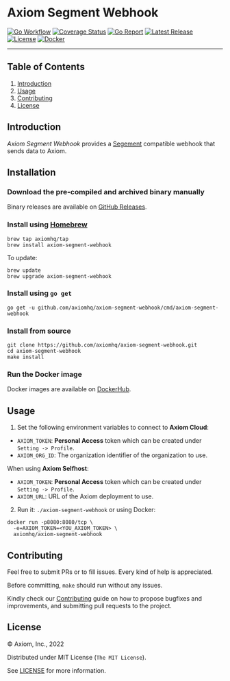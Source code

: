 # Axiom Segment Webhook

[![Go Workflow][go_workflow_badge]][go_workflow]
[![Coverage Status][coverage_badge]][coverage]
[![Go Report][report_badge]][report]
[![Latest Release][release_badge]][release]
[![License][license_badge]][license]
[![Docker][docker_badge]][docker]

---

## Table of Contents

1. [Introduction](#introduction)
1. [Usage](#usage)
1. [Contributing](#contributing)
1. [License](#license)

## Introduction

_Axiom Segment Webhook_ provides a [Segement][1] compatible webhook that sends
data to Axiom.

  [1]: segement.io

## Installation

### Download the pre-compiled and archived binary manually

Binary releases are available on [GitHub Releases][2].

  [2]: https://github.com/axiomhq/axiom-segment-webhook/releases/latest

### Install using [Homebrew](https://brew.sh)

```shell
brew tap axiomhq/tap
brew install axiom-segment-webhook
```

To update:

```shell
brew update
brew upgrade axiom-segment-webhook
```

### Install using `go get`

```shell
go get -u github.com/axiomhq/axiom-segment-webhook/cmd/axiom-segment-webhook
```

### Install from source

```shell
git clone https://github.com/axiomhq/axiom-segment-webhook.git
cd axiom-segment-webhook
make install
```

### Run the Docker image

Docker images are available on [DockerHub][docker].

## Usage

1. Set the following environment variables to connect to **Axiom Cloud**:

* `AXIOM_TOKEN`: **Personal Access** token which can be created under
  `Setting -> Profile`.
* `AXIOM_ORG_ID`: The organization identifier of the organization to use.

When using **Axiom Selfhost**:

* `AXIOM_TOKEN`: **Personal Access** token which can be created under
  `Setting -> Profile`.
* `AXIOM_URL`: URL of the Axiom deployment to use.

2. Run it: `./axiom-segment-webhook` or using Docker:

```shell
docker run -p8080:8080/tcp \
  -e=AXIOM_TOKEN=<YOU_AXIOM_TOKEN> \
  axiomhq/axiom-segment-webhook
```

## Contributing

Feel free to submit PRs or to fill issues. Every kind of help is appreciated. 

Before committing, `make` should run without any issues.

Kindly check our [Contributing](Contributing.md) guide on how to propose
bugfixes and improvements, and submitting pull requests to the project.

## License

&copy; Axiom, Inc., 2022

Distributed under MIT License (`The MIT License`).

See [LICENSE](LICENSE) for more information.

<!-- Badges -->

[go_workflow]: https://github.com/axiomhq/axiom-segment-webhook/actions/workflows/push.yml
[go_workflow_badge]: https://img.shields.io/github/workflow/status/axiomhq/axiom-segment-webhook/Push?style=flat-square&ghcache=unused
[coverage]: https://codecov.io/gh/axiomhq/axiom-segment-webhook
[coverage_badge]: https://img.shields.io/codecov/c/github/axiomhq/axiom-segment-webhook.svg?style=flat-square&ghcache=unused
[report]: https://goreportcard.com/report/github.com/axiomhq/axiom-segment-webhook
[report_badge]: https://goreportcard.com/badge/github.com/axiomhq/axiom-segment-webhook?style=flat-square&ghcache=unused
[release]: https://github.com/axiomhq/axiom-segment-webhook/releases/latest
[release_badge]: https://img.shields.io/github/release/axiomhq/axiom-segment-webhook.svg?style=flat-square&ghcache=unused
[license]: https://opensource.org/licenses/MIT
[license_badge]: https://img.shields.io/github/license/axiomhq/axiom-segment-webhook.svg?color=blue&style=flat-square&ghcache=unused
[docker]: https://hub.docker.com/r/axiomhq/axiom-segment-webhook
[docker_badge]: https://img.shields.io/docker/pulls/axiomhq/axiom-segment-webhook.svg?style=flat-square&ghcache=unused
